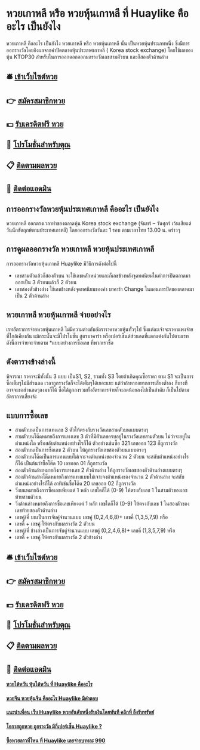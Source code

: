# หวยเกาหลี หรือ หวยหุ้นเกาหลี ที่ Huaylike คืออะไร เป็นยังไง
หวยเกาหลี คืออะไร เป็นยังไง หวยเกาหลี หรือ หวยหุ้นเกาหลี นั้น เป็นหวยหุ้นประเภทหนึ่ง
ซึ่งมีการออกรางวัลโดยอิงผลจากค่าปิดตลาดหุ้นประเทศเกาหลี ( Korea stock exchange) โดยใช้ผลของหุ้น KTOP30 สำหรับในการออกดอกออกผลรางวัลเลขสามตัวบน และก็สองตัวด้านล่าง

## 🛎 [เข้าเว็บไซต์หวย](https://bit.ly/3eZ4Ihx)
## 👉 [สมัครสมาชิกหวย](https://bit.ly/3eZ4Ihx)
## 💵 [รับเครดิตฟรี หวย](https://bit.ly/3UuiUjd)
## 👑 [โปรโมชั่นสำหรับตุณ](https://bit.ly/3UuiUjd)
## 📋 [ติดตามผลหวย](https://bit.ly/3UuiUjd)
## 📱 [ติดต่อแอดมิน](https://bit.ly/3UuiUjd)

## การออกรางวัลหวยหุ้นประเทศเกาหลี คืออะไร เป็นยังไง
หวยเกาหลี ออกตรงเวลาทำของตลาดหุ้น Korea stock exchange (จันทร์ – วันศุกร์ เว้นเสียแต่วันนักขัตฤกษ์ตามประเทศเกาหลี) โดยออกรางวัลวันละ 1 รอบ
ตามเวลาไทย 13.00 น. คร่าวๆ

## การดูผลออกรางวัล หวยเกาหลี หวยหุ้นประเทศเกาหลี
การออกรางวัลหวยหุ้นเกาหลี Huaylike มีวิธีการดังต่อไปนี้
- เลขสามตัวแล้วก็สองตัวบน จะใช้เลขหลักหน่วยและก็เลขข้างหลังจุดทศนิยมในค่าการปิดตลาดมาออกเป็น 3 ตัวบนแล้วก็ 2 ตัวบน
- เลขสองตัวข้างล่าง ใช้เลขข้างหลังจุดทศนิยมของค่า บาคาร่า Change ในตอนการปิดของตลาดมาเป็น 2 ตัวด้านล่าง

## หวยเกาหลี หวยหุ้นเกาหลี จ่ายอย่างไร
เรทอัตราการจ่ายหวยหุ้นเกาหลี ไม่มีความต่างกับอัตราราคาหวยหุ้นทั่วๆไป ซึ่งแต่ละเจ้าจะราคาแพงจ่ายที่ใกล้เคียงกัน แม้กระนั้นจะมีโปรโมชั่น สูตรบาคาร่า หรือเปอร์เซ็นต์ส่วนลดที่แตกแต่งกันไปตามเรท ดังนี้การจ่ายจะจ่ายตาม *แบบอย่างการซื้อเลข ที่พวกเราซื้อ

## ดังตารางข้างล่างนี้
พิจารณา ราคาจะมีทั้งนั้น 3 แบบ เป็นS1, S2, รวมทั้ง S3 โดยถ้าเกิดคุณซื้อราคา ตาม S1 จะเป็นการซื้อเต็มๆไม่มีส่วนลด เวลาถูกรางวัลก็จะได้เต็มๆได้เยอะแยะ แต่ว่าถ้าหากอยากการเสี่ยงต่ำลง ก็บางทีอาจจะขอส่วนลดๆลงมาก็ได้ ซื้อได้ถูกลงรวมทั้งอัตราการจ่ายก็จะลดน้อยลงไปเป็นลำดับ ก็เป็นไปตามอัตราการเสี่ยงจ้ะ

## แบบการซื้อเลข
- สามตัวบนเป็นการแทงเลข 3 ตัวให้ตรงกับรางวัลเลขสามตัวบนแบบตรงๆ
- สามตัวบนโต๊ดหมายถึงการแทงเลข 3 ตัวที่มีตัวเลขครบอยู่ในรางวัลเลขสามตัวบน ไม่ว่าจะอยู่ในตำแหน่งใด หรือสลับตำแหน่งอย่างไรก็ได้ ตัวอย่างเช่นซื้อ 321 เลขออก 123 ก็ถูกรางวัล
- สองตัวบนเป็นการซื้อเลข 2 ตัวบน ให้ถูกรางวัลเลขสองตัวบนแบบตรงๆ
- สองตัวบนโต๊ดเป็นการแทงแบบไม่เจาะจงตำแหน่งของจำนวน 2 ตัวบน จะสลับตำแหน่งอย่างไรก็ได้ เป็นต้นว่าซื้อโต๊ด 10 เลขออก 01 ก็ถูกรางวัล
- สองตัวด้านล่างหมายถึงการแทงเลข 2 ตัวด้านล่าง ให้ถูกรางวัลเลขสองตัวด้านล่างแบบตรงๆ
- สองตัวด้านล่างโต๊ดหมายถึงการแทงแบบไม่เจาะจงตำแหน่งของจำนวน 2 ตัวด้านล่าง จะสลับตำแหน่งอย่างไรก็ได้ อาทิเช่นซื้อโต๊ด 20 เลขออก 02 ก็ถูกรางวัล
- วิ่งบนหมายถึงการซื้อเลขเพียงแต่ 1 หลัก เลขใดก็ได้ (0-9) ให้ตรงกับเลข 1 ในสามตัวของเลขท้ายสามตัวบน
- วิ่งด้านล่างหมายถึงการซื้อเลขเพียงแค่ 1 หลัก เลขใดก็ได้ (0-9) ให้ตรงกับเลข 1 ในสองตัวของเลขท้ายสองตัวด้านล่าง
- เลขคู่/คี่ บนเป็นการจับคู่จำนวนแบบ เลขคู่ (0,2,4,6,8)+ เลขคี่ (1,3,5,7,9) หรือ
- เลขคี่ + เลขคู่ ให้ตรงกับผลรางวัล 2 ตัวบน
- เลขคู่/คี่ ข้างล่างเป็นการจับคู่จำนวนแบบ เลขคู่ (0,2,4,6,8)+ เลขคี่ (1,3,5,7,9) หรือ
- เลขคี่ + เลขคู่ ให้ตรงกับผลรางวัล 2 ตัวข้างล่าง

## 🛎 [เข้าเว็บไซต์หวย](https://bit.ly/3eZ4Ihx)
## 👉 [สมัครสมาชิกหวย](https://bit.ly/3eZ4Ihx)
## 💵 [รับเครดิตฟรี หวย](https://bit.ly/3UuiUjd)
## 👑 [โปรโมชั่นสำหรับตุณ](https://bit.ly/3UuiUjd)
## 📋 [ติดตามผลหวย](https://bit.ly/3UuiUjd)
## 📱 [ติดต่อแอดมิน](https://bit.ly/3UuiUjd)


#### [หวยไต้หวัน หุ้นไต้หวัน ที่ Huaylike คืออะไร](https://atom.io/themes/หวยไต้หวัน%20หุ้นไต้หวัน%20ที่%20Huaylike%20คืออะไร)
#### [หวยจีน หวยหุ้นจีน คืออะไร Huaylike มีคำตอบ](https://atom.io/themes/หวยจีน%20หวยหุ้นจีน%20คืออะไร%20Huaylike%20มีคำตอบ)
#### [แนะนำเพื่อน เว็บ Huaylike หวยอันดับหนึ่งรับเงินโดยทันที คลิกที่ ลิ้งรับทรัพย์](https://atom.io/themes/แนะนำเพื่อน%20เว็บ%20Huaylike%20หวยอันดับหนึ่งรับเงินโดยทันที%20คลิกที่%20ลิ้งรับทรัพย์)
#### [โอกาสถูกหวย ถูกรางวัล มีกี่เปอร์เซ็น Huaylike ?](https://atom.io/themes/โอกาสถูกหวย%20ถูกรางวัล%20มีกี่เปอร์เซ็น%20Huaylike%20?)
#### [ซื้อหวยลาวที่ไหน ที่ Huaylike เลยจ่ายบาทละ 990](https://atom.io/themes/ซื้อหวยลาวที่ไหน%20ที่%20Huaylike%20เลยจ่ายบาทละ%20990)